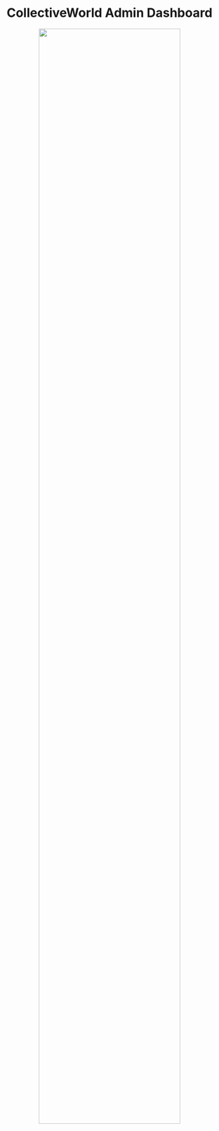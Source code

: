 <h1 align='center'> CollectiveWorld Admin Dashboard</h1>
<div align='center'>
  <img src='https://user-images.githubusercontent.com/72673165/136040456-0ad92d98-d819-4606-abd1-d1c0e0d3e849.png' width='80%'>
</div>

